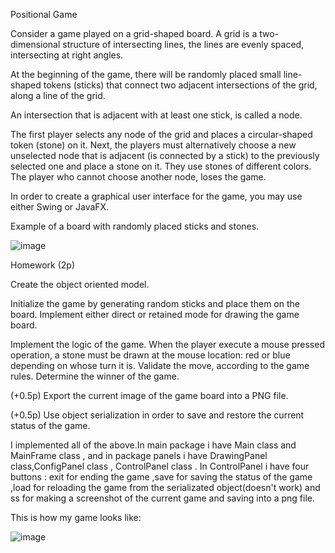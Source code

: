 Positional Game

Consider a game played on a grid-shaped board. A grid is a two-dimensional structure of intersecting lines, the lines are evenly spaced, intersecting at right angles.

At the beginning of the game, there will be randomly placed small line-shaped tokens (sticks) that connect two adjacent intersections of the grid, along a line of the grid.

An intersection that is adjacent with at least one stick, is called a node.

The first player selects any node of the grid and places a circular-shaped token (stone) on it. Next, the players must alternatively choose a new unselected node that is adjacent (is connected by a stick) to the previously selected one and place a stone on it. They use stones of different colors. The player who cannot choose another node, loses the game.

In order to create a graphical user interface for the game, you may use either Swing or JavaFX.

Example of a board with randomly placed sticks and stones.

![image](https://user-images.githubusercontent.com/79132498/162204883-b8d33a8c-10cf-4acc-b345-ea0381f99855.png)


Homework (2p)

Create the object oriented model.

Initialize the game by generating random sticks and place them on the board. Implement either direct or retained mode for drawing the game board.

Implement the logic of the game. When the player execute a mouse pressed operation, a stone must be drawn at the mouse location: red or blue depending on whose turn it is. Validate the move, according to the game rules. Determine the winner of the game.

(+0.5p) Export the current image of the game board into a PNG file.

(+0.5p) Use object serialization in order to save and restore the current status of the game.

I implemented all of the above.In main package i have Main class and MainFrame class , and in package panels i have DrawingPanel class,ConfigPanel class , ControlPanel class . In ControlPanel i have four buttons : exit for ending the game ,save for saving the status of the game ,load for reloading the game from the serializated object(doesn't work) and ss for making a screenshot of the current game and saving into a png file.

This is how my game looks like:

![image](https://user-images.githubusercontent.com/79132498/162205786-b7555c1b-6eba-422b-8077-6c38233384f8.png)
